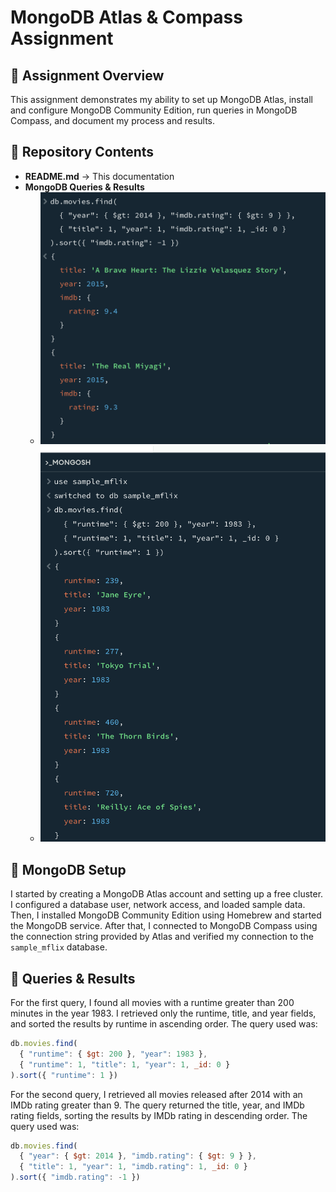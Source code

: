 # MongoDB Atlas & Compass Assignment  

## 📌 Assignment Overview  
This assignment demonstrates my ability to set up MongoDB Atlas, install and configure MongoDB Community Edition, run queries in MongoDB Compass, and document my process and results.  

## 📂 Repository Contents  
- **README.md** → This documentation  
- **MongoDB Queries & Results**  
  - ![Query 1 Screenshot](query1_result.png)  
  - ![Query 2 Screenshot](query2_result.png)  

## 🔗 MongoDB Setup  
I started by creating a MongoDB Atlas account and setting up a free cluster. I configured a database user, network access, and loaded sample data. Then, I installed MongoDB Community Edition using Homebrew and started the MongoDB service. After that, I connected to MongoDB Compass using the connection string provided by Atlas and verified my connection to the `sample_mflix` database.  

## 📝 Queries & Results  
For the first query, I found all movies with a runtime greater than 200 minutes in the year 1983. I retrieved only the runtime, title, and year fields, and sorted the results by runtime in ascending order. The query used was:  
```javascript
db.movies.find(
  { "runtime": { $gt: 200 }, "year": 1983 },
  { "runtime": 1, "title": 1, "year": 1, _id: 0 }
).sort({ "runtime": 1 })
```
For the second query, I retrieved all movies released after 2014 with an IMDb rating greater than 9. The query returned the title, year, and IMDb rating fields, sorting the results by IMDb rating in descending order. The query used was:
```javascript
db.movies.find(
  { "year": { $gt: 2014 }, "imdb.rating": { $gt: 9 } },
  { "title": 1, "year": 1, "imdb.rating": 1, _id: 0 }
).sort({ "imdb.rating": -1 })
